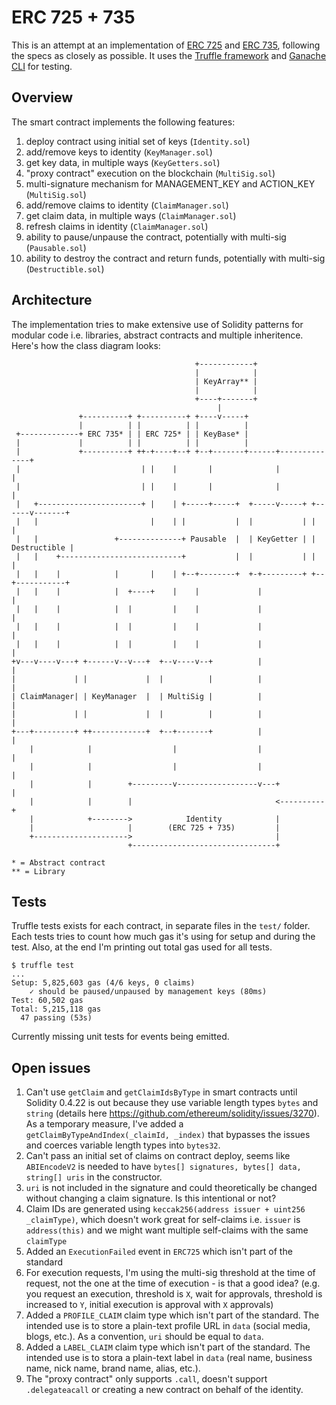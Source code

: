# ERC 725 + 735

This is an attempt at an implementation of [ERC 725](https://github.com/ethereum/EIPs/issues/725) and [ERC 735](https://github.com/ethereum/EIPs/issues/735), following the specs as closely as possible. It uses the [Truffle framework](http://truffleframework.com/) and [Ganache CLI](https://github.com/trufflesuite/ganache-cli) for testing.

## Overview

The smart contract implements the following features:

1. deploy contract using initial set of keys (`Identity.sol`)
2. add/remove keys to identity (`KeyManager.sol`)
3. get key data, in multiple ways (`KeyGetters.sol`)
4. "proxy contract" execution on the blockchain (`MultiSig.sol`)
5. multi-signature mechanism for MANAGEMENT_KEY and ACTION_KEY (`MultiSig.sol`)
6. add/remove claims to identity (`ClaimManager.sol`)
7. get claim data, in multiple ways (`ClaimManager.sol`)
8. refresh claims in identity (`ClaimManager.sol`)
9. ability to pause/unpause the contract, potentially with multi-sig (`Pausable.sol`)
10. ability to destroy the contract and return funds, potentially with multi-sig (`Destructible.sol`)

## Architecture

The implementation tries to make extensive use of Solidity patterns for modular code i.e. libraries, abstract contracts and multiple inheritence. Here's how the class diagram looks:

```
                                         +------------+
                                         |            |
                                         | KeyArray** |
                                         |            |
                                         +----+-------+
                                              |
               +----------+ +----------+ +----v-----+
               |          | |          | |          |
 +-------------+ ERC 735* | | ERC 725* | | KeyBase* |
 |             |          | |          | |          |
 |             +----------+ ++-+----+--+ +--+-------+------+--------------+
 |                           | |    |       |              |              |
 |                           | |    |       |              |              |
 |   +-----------------------+ |    | +-----+-----+  +-----v-----+ +------v-------+
 |   |                         |    | |           |  |           | |              |
 |   |                 +--------------+ Pausable  |  | KeyGetter | | Destructible |
 |   |    +---------------------------+           |  |           | |              |
 |   |    |            |       |    | +--+--------+  +-+---------+ +--+-----------+
 |   |    |            |  +----+    |    |             |              |
 |   |    |            |  |         |    |             |              |
 |   |    |            |  |         |    |             |              |
 |   |    |            |  |         |    |             |              |
+v---v----v---+ +------v--v---+  +--v----v--+          |              |
|             | |             |  |          |          |              |
| ClaimManager| | KeyManager  |  | MultiSig |          |              |
|             | |             |  |          |          |              |
+---+---------+ ++------------+  +--+-------+          |              |
    |            |                  |                  |              |
    |            |                  |                  |              |
    |            |        +---------v------------------v---+          |
    |            |        |                                <----------+
    |            +-------->            Identity            |
    |                     |        (ERC 725 + 735)         |
    +--------------------->                                |
                          +--------------------------------+

* = Abstract contract
** = Library
```

## Tests

Truffle tests exists for each contract, in separate files in the `test/` folder. Each tests tries to count how much gas it's using for setup and during the test. Also, at the end I'm printing out
total gas used for all tests.
```
$ truffle test
...
Setup: 5,825,603 gas (4/6 keys, 0 claims)
    ✓ should be paused/unpaused by management keys (80ms)
Test: 60,502 gas
Total: 5,215,118 gas
  47 passing (53s)
```

Currently missing unit tests for events being emitted.

## Open issues
1. Can't use `getClaim` and `getClaimIdsByType` in smart contracts until Solidity 0.4.22 is out because they use variable length types `bytes`  and `string` (details here https://github.com/ethereum/solidity/issues/3270). As a temporary measure, I've added a `getClaimByTypeAndIndex(_claimId, _index)` that bypasses the issues and coerces variable length types into `bytes32`.
2. Can't pass an initial set of claims on contract deploy, seems like `ABIEncodeV2` is needed to have `bytes[] signatures, bytes[] data, string[] uris` in the constructor.
3. `uri` is not included in the signature and could theoretically be changed without changing a claim signature. Is this intentional or not?
4. Claim IDs are generated using `keccak256(address issuer + uint256 _claimType)`, which doesn't work great for self-claims i.e. `issuer` is `address(this)` and we might want multiple self-claims with the same `claimType`
5. Added an `ExecutionFailed` event in `ERC725` which isn't part of the standard
6. For execution requests, I'm using the multi-sig threshold at the time of request, not the one at the time of execution - is that a good idea? (e.g. you request an execution, threshold is `X`, wait for approvals, threshold is increased to `Y`, initial execution is approval with `X` approvals)
7. Added a `PROFILE_CLAIM` claim type which isn't part of the standard. The intended use is to store a plain-text profile URL in `data` (social media, blogs, etc.). As a convention, `uri` should be equal to `data`.
8. Added a `LABEL_CLAIM` claim type which isn't part of the standard. The intended use is to stora a plain-text label in `data` (real name, business name, nick name, brand name, alias, etc.).
9. The "proxy contract" only supports `.call`, doesn't support `.delegateacall` or creating a new contract on behalf of the identity.